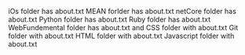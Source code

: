 iOs folder has about.txt
MEAN forlder has about.txt
netCore folder has about.txt
Python folder has about.txt
Ruby folder has about.txt
WebFundemental folder has about.txt and 
CSS folder with about.txt
Git folder with about.txt
HTML folder with about.txt
Javascript folder with about.txt


